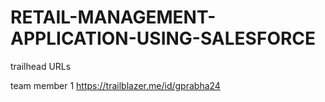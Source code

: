 # RETAIL-MANAGEMENT-APPLICATION-USING-SALESFORCE

trailhead URLs

team member 1 https://trailblazer.me/id/gprabha24

